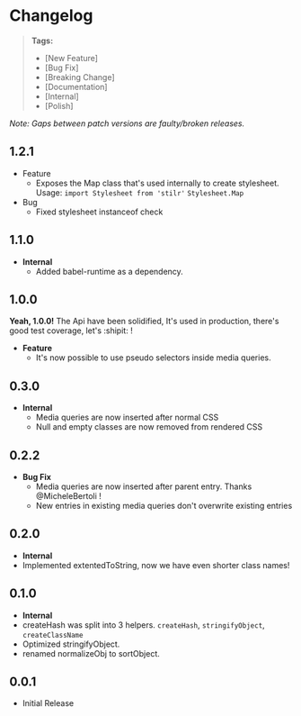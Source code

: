 # Changelog

> **Tags:**
> - [New Feature]
> - [Bug Fix]
> - [Breaking Change]
> - [Documentation]
> - [Internal]
> - [Polish]

_Note: Gaps between patch versions are faulty/broken releases._

## 1.2.1
  * Feature
    * Exposes the Map class that's used internally to create
      stylesheet.
      Usage: `import Stylesheet from 'stilr'` `Stylesheet.Map`
  * Bug
    * Fixed stylesheet instanceof check

## 1.1.0
  * __Internal__
    * Added babel-runtime as a dependency.

## 1.0.0
__Yeah, 1.0.0!__
The Api have been solidified, It's used in production, there's good test
coverage, let's :shipit: !

  * __Feature__
    * It's now possible to use pseudo selectors inside media queries.

## 0.3.0
  * __Internal__
    * Media queries are now inserted after normal CSS
    * Null and empty classes are now removed from rendered CSS

## 0.2.2
  * __Bug Fix__
    * Media queries are now inserted after parent entry. Thanks @MicheleBertoli
      !
    * New entries in existing media queries don't overwrite existing entries

## 0.2.0

 * **Internal**
  * Implemented extentedToString, now we have even shorter class names!

## 0.1.0

 * **Internal**
  * createHash was split into 3 helpers. `createHash`, `stringifyObject`, `createClassName`
  * Optimized stringifyObject.
  * renamed normalizeObj to sortObject.


## 0.0.1

  * Initial Release
